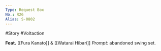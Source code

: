 ```yaml
---
Type: Request Box
No.: R26
Alias: S-0802
---
```

#Story #Voltaction 

**Feat.** [[Fura Kanato]] & [[Watarai Hibari]]
*Prompt:* abandoned swing set.


